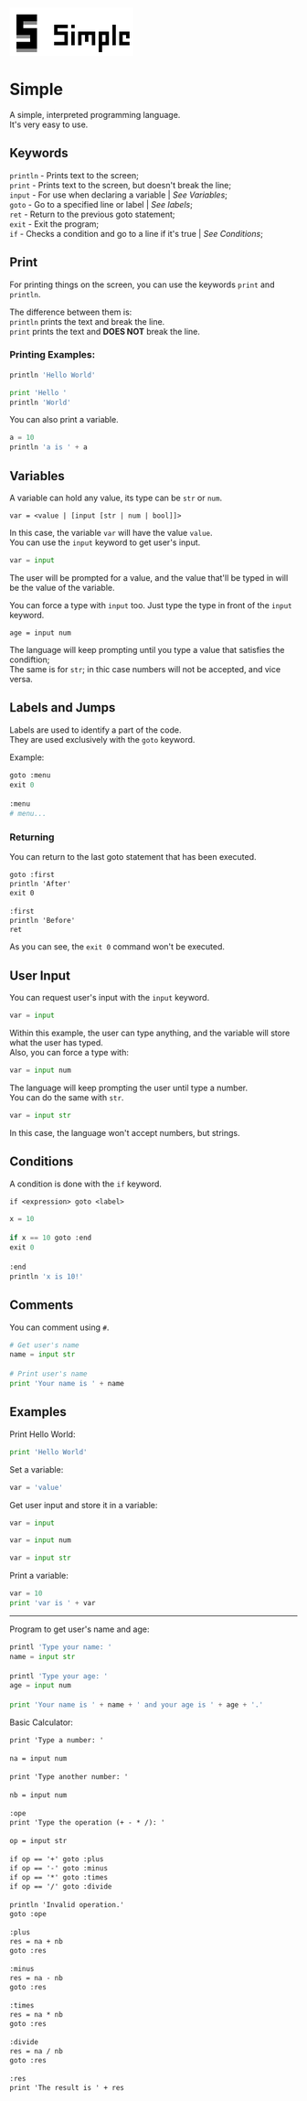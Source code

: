 <img src='logo.png'>

# Simple

A simple, interpreted programming language. <br>
It's very easy to use.

## Keywords

`println` - Prints text to the screen; <br>
`print` - Prints text to the screen, but doesn't break the line; <br>
`input` - For use when declaring a variable | _See Variables_; <br>
`goto` - Go to a specified line or label | _See labels_; <br>
`ret` - Return to the previous goto statement; <br>
`exit` - Exit the program; <br>
`if` - Checks a condition and go to a line if it's true | _See Conditions_; <br>

## Print

For printing things on the screen, you can use the keywords `print` and `println`. <br>

The difference between them is: <br>
`println` prints the text and break the line. <br>
`print` prints the text and **DOES NOT** break the line. <br>

### Printing Examples:

```py
println 'Hello World'
```

```py
print 'Hello '
println 'World'
```

You can also print a variable.

```py
a = 10
println 'a is ' + a
```

## Variables

A variable can hold any value, its type can be `str` or `num`.

```
var = <value | [input [str | num | bool]]>
```

In this case, the variable `var` will have the value `value`. <br>
You can use the `input` keyword to get user's input.

```py
var = input
```

The user will be prompted for a value, and the value that'll be typed in will be the value of the variable.

You can force a type with `input` too. Just type the type in front of the `input` keyword.

```
age = input num
```

The language will keep prompting until you type a value that satisfies the condiftion; <br>
The same is for `str`; in thic case numbers will not be accepted, and vice versa.

## Labels and Jumps

Labels are used to identify a part of the code. <br>
They are used exclusively with the `goto` keyword.

Example:

```py
goto :menu
exit 0

:menu
# menu...
```

### Returning

You can return to the last goto statement that has been executed.

```
goto :first
println 'After'
exit 0

:first
println 'Before'
ret

```

As you can see, the `exit 0` command won't be executed.

## User Input

You can request user's input with the `input` keyword.

```py
var = input
```

Within this example, the user can type anything, and the variable will store what the user has typed. <br>
Also, you can force a type with:

```py
var = input num
```

The language will keep prompting the user until type a number. <br>
You can do the same with `str`.

```py
var = input str
```

In this case, the language won't accept numbers, but strings.

## Conditions

A condition is done with the `if` keyword.

```
if <expression> goto <label>
```

```py
x = 10

if x == 10 goto :end
exit 0

:end
println 'x is 10!'
```

## Comments

You can comment using `#`.

```py
# Get user's name
name = input str

# Print user's name
print 'Your name is ' + name
```

## Examples

Print Hello World:

```py
print 'Hello World'
```

Set a variable:

```py
var = 'value'
```

Get user input and store it in a variable:

```py
var = input
```

```py
var = input num
```

```py
var = input str
```

Print a variable:

```py
var = 10
print 'var is ' + var
```

------

Program to get user's name and age:

```py
printl 'Type your name: '
name = input str

printl 'Type your age: '
age = input num

print 'Your name is ' + name + ' and your age is ' + age + '.'
```

Basic Calculator:
```
print 'Type a number: '

na = input num

print 'Type another number: '

nb = input num

:ope
print 'Type the operation (+ - * /): '

op = input str

if op == '+' goto :plus
if op == '-' goto :minus
if op == '*' goto :times
if op == '/' goto :divide

println 'Invalid operation.'
goto :ope

:plus
res = na + nb
goto :res

:minus
res = na - nb
goto :res

:times
res = na * nb
goto :res

:divide
res = na / nb
goto :res

:res
print 'The result is ' + res
```